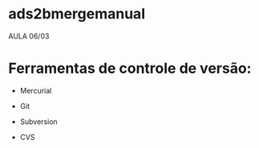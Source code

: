 # ads2bmergemanual
AULA 06/03
# Ferramentas de controle de versão:

* Mercurial

* Git

* Subversion

* CVS
